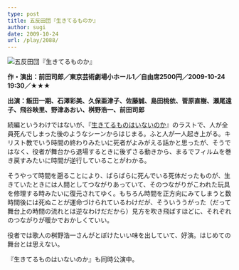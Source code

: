 ```yaml
---
type: post
title: 五反田団『生きてるものか』
author: sugi
date: 2009-10-24
url: /play/2088/
---
```

<img src="/images/play/20091024.jpg" alt="五反田団『生きてるものか』" class="alignleft" />

**作・演出：前田司郎／東京芸術劇場小ホール1／自由席2500円／2009-10-24 19:30／★★★**

**出演：飯田一期、石澤彩美、久保亜津子、佐藤誠、島田桃依、菅原直樹、瀬尾遠子、飛谷映里、野津あおい、桝野浩一、前田司郎**

続編というわけではないが、『[生きてるものはいないのか](/play/1675/)』のラストで、人が全員死んでしまった後のようなシーンからはじまる。ふと人が一人起き上がる。キリスト教でいう時間の終わりみたいに死者がよみがえる話かと思ったが、そうではなく、役者が舞台から退場するときに後ずさる動きから、まるでフィルムを巻き戻すみたいに時間が逆行していることがわかる。

そうやって時間を遡ることにより、ばらばらに死んでいる死体だったものが、生きていたときには人間としてつながりあっていて、そのつながりがこわれた玩具を修理する時みたいに復元されてゆく。もちろん時間を正方向にみてしまうと数時間後には死ぬことが運命づけられているわけだが、そういううがった（だって舞台上の時間の流れとは逆なわけだだから）見方を吹き飛ばすほどに、それぞれのつながりが暖かでおかしくていい。

役者では歌人の桝野浩一さんがとぼけたいい味を出していて、好演。はじめての舞台とは思えない。

『生きてるものはいないのか』も同時公演中。

